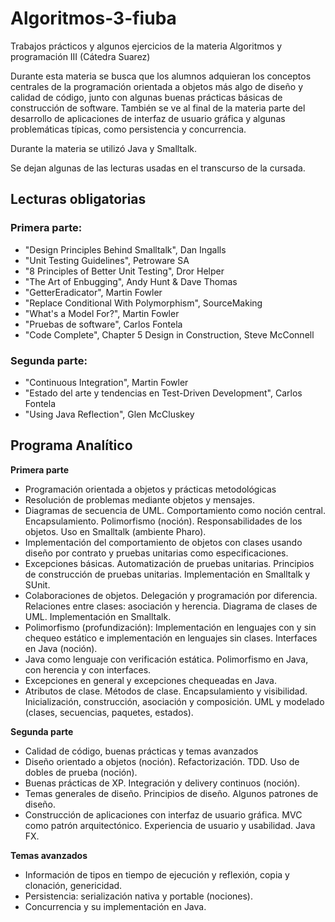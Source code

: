 # Algoritmos-3-fiuba
Trabajos prácticos y algunos ejercicios de la materia Algoritmos y programación III (Cátedra Suarez)   

Durante esta materia se busca que los alumnos adquieran los conceptos centrales de la programación orientada a objetos más algo de diseño y calidad de código, junto con algunas buenas prácticas básicas de construcción de 
software. También se ve al final de la materia parte del desarrollo de aplicaciones de interfaz de usuario gráfica y algunas 
problemáticas típicas, como persistencia y concurrencia.

Durante la materia se utilizó Java y Smalltalk. 

Se dejan algunas de las lecturas usadas en el transcurso de la cursada.
## Lecturas obligatorias
### Primera parte:
* "Design Principles Behind Smalltalk", Dan Ingalls
* "Unit Testing Guidelines", Petroware SA
* "8 Principles of Better Unit Testing", Dror Helper
* "The Art of Enbugging", Andy Hunt & Dave Thomas
* "GetterEradicator", Martin Fowler
* "Replace Conditional With Polymorphism", SourceMaking
* "What's a Model For?", Martin Fowler
* "Pruebas de software", Carlos Fontela
* "Code Complete", Chapter 5 Design in Construction, Steve McConnell
### Segunda parte:
* "Continuous Integration", Martin Fowler
* "Estado del arte y tendencias en Test-Driven Development", Carlos Fontela
* "Using Java Reflection", Glen McCluskey


## Programa Analítico
**Primera parte**
* Programación orientada a objetos y prácticas metodológicas
* Resolución de problemas mediante objetos y mensajes.
* Diagramas de secuencia de UML. Comportamiento como noción central. Encapsulamiento. Polimorfismo (noción). Responsabilidades de los objetos. Uso en
Smalltalk (ambiente Pharo).
* Implementación del comportamiento de objetos con clases usando diseño por contrato y pruebas unitarias como especificaciones.
* Excepciones básicas. Automatización de pruebas unitarias. Principios de construcción de pruebas unitarias. Implementación en Smalltalk y SUnit.
* Colaboraciones de objetos. Delegación y programación por diferencia. Relaciones entre clases: asociación y herencia. Diagrama de clases de UML. Implementación en Smalltalk.
* Polimorfismo (profundización): Implementación en lenguajes con y sin chequeo estático e implementación en lenguajes sin clases. Interfaces en Java (noción).
* Java como lenguaje con verificación estática. Polimorfismo en Java, con herencia y con interfaces.
* Excepciones en general y excepciones chequeadas en Java.
* Atributos de clase. Métodos de clase. Encapsulamiento y visibilidad. Inicialización, construcción, asociación y composición. UML y modelado (clases, secuencias, paquetes, estados).

**Segunda parte**
* Calidad de código, buenas prácticas y temas avanzados
* Diseño orientado a objetos (noción). Refactorización. TDD. Uso de dobles de prueba (noción).
* Buenas prácticas de XP. Integración y delivery continuos (noción).
* Temas generales de diseño. Principios de diseño. Algunos patrones de diseño.
* Construcción de aplicaciones con interfaz de usuario gráfica. MVC como patrón arquitectónico. Experiencia de usuario y usabilidad. Java FX.

**Temas avanzados** 
* Información de tipos en tiempo de ejecución y reflexión, copia y clonación, genericidad.
* Persistencia: serialización nativa y portable (nociones).
* Concurrencia y su implementación en Java.
